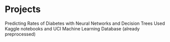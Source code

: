 # Projects

Predicting Rates of Diabetes with Neural Networks and Decision Trees
Used Kaggle notebooks and UCI Machine Learning Database (already preprocessed)

